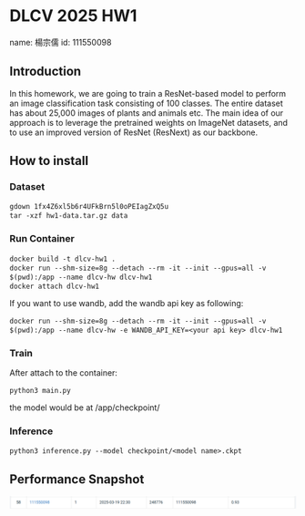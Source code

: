 # DLCV 2025 HW1

name: 楊宗儒
id: 111550098

## Introduction

In this homework, we are going to train a ResNet-based model to perform an image classification task consisting of 100 classes. The entire dataset has about 25,000 images of plants and animals etc. 
The main idea of our approach is to leverage the pretrained weights on ImageNet datasets, and to use an improved version of ResNet (ResNext) as our backbone.

## How to install

### Dataset
```
gdown 1fx4Z6xl5b6r4UFkBrn5l0oPEIagZxQ5u
tar -xzf hw1-data.tar.gz data
```

### Run Container

```
docker build -t dlcv-hw1 .
docker run --shm-size=8g --detach --rm -it --init --gpus=all -v $(pwd):/app --name dlcv-hw dlcv-hw1
docker attach dlcv-hw1
```

If you want to use wandb, add the wandb api key as following: 
```
docker run --shm-size=8g --detach --rm -it --init --gpus=all -v $(pwd):/app --name dlcv-hw -e WANDB_API_KEY=<your api key> dlcv-hw1
```

### Train

After attach to the container: 
```
python3 main.py
```

the model would be at /app/checkpoint/

### Inference

```
python3 inference.py --model checkpoint/<model name>.ckpt
```

## Performance Snapshot

![image](Performance.png)